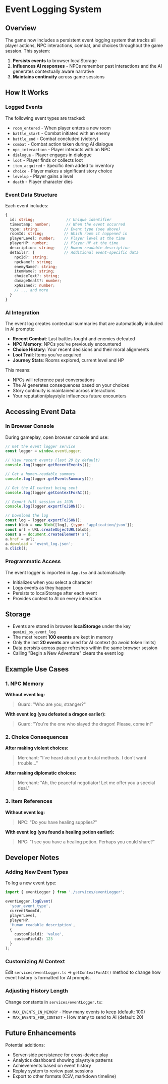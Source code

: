 # Event Logging System

## Overview

The game now includes a persistent event logging system that tracks all player actions, NPC interactions, combat, and choices throughout the game session. This system:

1. **Persists events** to browser localStorage
2. **Influences AI responses** - NPCs remember past interactions and the AI generates contextually aware narrative
3. **Maintains continuity** across game sessions

## How It Works

### Logged Events

The following event types are tracked:

- `room_entered` - When player enters a new room
- `battle_start` - Combat initiated with an enemy
- `battle_end` - Combat concluded (victory)
- `combat` - Combat action taken during AI dialogue
- `npc_interaction` - Player interacts with an NPC
- `dialogue` - Player engages in dialogue
- `loot` - Player finds or collects loot
- `item_acquired` - Specific item added to inventory
- `choice` - Player makes a significant story choice
- `levelup` - Player gains a level
- `death` - Player character dies

### Event Data Structure

Each event includes:
```typescript
{
  id: string;              // Unique identifier
  timestamp: number;       // When the event occurred
  type: string;           // Event type (see above)
  roomId: string;         // Which room it happened in
  playerLevel: number;    // Player level at the time
  playerHP: number;       // Player HP at the time
  description: string;    // Human-readable description
  details?: {             // Additional event-specific data
    npcId?: string;
    npcName?: string;
    enemyName?: string;
    itemName?: string;
    choiceText?: string;
    damageDealt?: number;
    xpGained?: number;
    // ... and more
  }
}
```

### AI Integration

The event log creates contextual summaries that are automatically included in AI prompts:

- **Recent Combat**: Last battles fought and enemies defeated
- **NPC Memory**: NPCs you've previously encountered
- **Choice History**: Your recent decisions and their moral alignments
- **Loot Trail**: Items you've acquired
- **Journey Stats**: Rooms explored, current level and HP

This means:
- NPCs will reference past conversations
- The AI generates consequences based on your choices
- Story continuity is maintained across interactions
- Your reputation/playstyle influences future encounters

## Accessing Event Data

### In Browser Console

During gameplay, open browser console and use:

```javascript
// Get the event logger service
const logger = window.eventLogger;

// View recent events (last 20 by default)
console.log(logger.getRecentEvents());

// Get a human-readable summary
console.log(logger.getEventsSummary());

// Get the AI context being sent
console.log(logger.getContextForAI());

// Export full session as JSON
console.log(logger.exportToJSON());

// Download the log
const log = logger.exportToJSON();
const blob = new Blob([log], {type: 'application/json'});
const url = URL.createObjectURL(blob);
const a = document.createElement('a');
a.href = url;
a.download = 'event_log.json';
a.click();
```

### Programmatic Access

The event logger is imported in `App.tsx` and automatically:
- Initializes when you select a character
- Logs events as they happen
- Persists to localStorage after each event
- Provides context to AI on every interaction

## Storage

- Events are stored in browser **localStorage** under the key `gemini_os_event_log`
- The most recent **100 events** are kept in memory
- Only the last **20 events** are used for AI context (to avoid token limits)
- Data persists across page refreshes within the same browser session
- Calling "Begin a New Adventure" clears the event log

## Example Use Cases

### 1. NPC Memory
**Without event log:**
> Guard: "Who are you, stranger?"

**With event log (you defeated a dragon earlier):**
> Guard: "You're the one who slayed the dragon! Please, come in!"

### 2. Choice Consequences
**After making violent choices:**
> Merchant: "I've heard about your brutal methods. I don't want trouble..."

**After making diplomatic choices:**
> Merchant: "Ah, the peaceful negotiator! Let me offer you a special deal."

### 3. Item References
**Without event log:**
> NPC: "Do you have healing supplies?"

**With event log (you found a healing potion earlier):**
> NPC: "I see you have a healing potion. Perhaps you could share?"

## Developer Notes

### Adding New Event Types

To log a new event type:

```typescript
import { eventLogger } from './services/eventLogger';

eventLogger.logEvent(
  'your_event_type',
  currentRoomId,
  playerLevel,
  playerHP,
  'Human readable description',
  {
    customField1: 'value',
    customField2: 123
  }
);
```

### Customizing AI Context

Edit `services/eventLogger.ts` → `getContextForAI()` method to change how event history is formatted for AI prompts.

### Adjusting History Length

Change constants in `services/eventLogger.ts`:
- `MAX_EVENTS_IN_MEMORY` - How many events to keep (default: 100)
- `MAX_EVENTS_FOR_CONTEXT` - How many to send to AI (default: 20)

## Future Enhancements

Potential additions:
- Server-side persistence for cross-device play
- Analytics dashboard showing playstyle patterns
- Achievements based on event history
- Replay system to review past sessions
- Export to other formats (CSV, markdown timeline)
